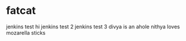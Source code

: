 # fatcat
jenkins test
hi
jenkins test 2
jenkins test 3
divya is an ahole
nithya loves mozarella sticks

